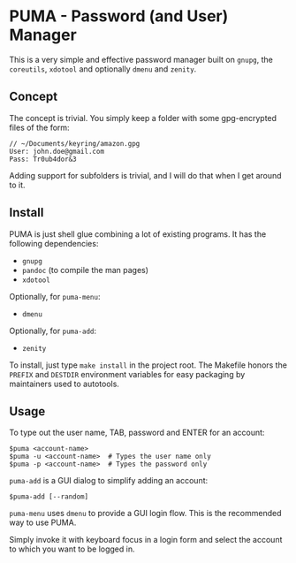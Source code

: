 # PUMA - Password (and User) Manager
This is a very simple and effective password manager built on `gnupg`, the `coreutils`, `xdotool` and optionally `dmenu` and `zenity`.

## Concept
The concept is trivial. You simply keep a folder with some gpg-encrypted files of the form:

```
// ~/Documents/keyring/amazon.gpg
User: john.doe@gmail.com
Pass: Tr0ub4dor&3
```

Adding support for subfolders is trivial, and I will do that when I get around to it.

## Install
PUMA is just shell glue combining a lot of existing programs. It has the following dependencies:

- `gnupg`
- `pandoc` (to compile the man pages)
- `xdotool`

Optionally, for `puma-menu`:

- `dmenu`

Optionally, for `puma-add`:

- `zenity`

To install, just type `make install` in the project root. The Makefile honors the `PREFIX` and `DESTDIR` environment variables for easy packaging by maintainers used to autotools.

## Usage
To type out the user name, TAB, password and ENTER for an account:

    $puma <account-name>
    $puma -u <account-name>  # Types the user name only
    $puma -p <account-name>  # Types the password only

`puma-add` is a GUI dialog to simplify adding an account:

    $puma-add [--random]

`puma-menu` uses `dmenu` to provide a GUI login flow. This is the recommended way to use PUMA.

Simply invoke it with keyboard focus in a login form and select the account to which you want to be logged in.
